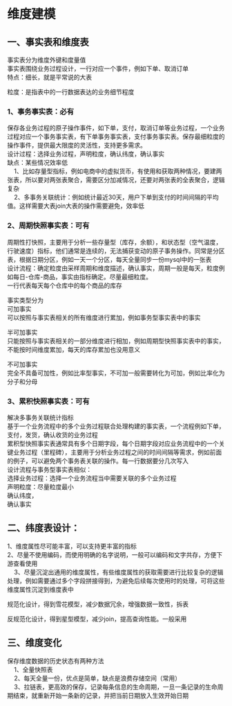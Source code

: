 # 维度建模

## 一、事实表和维度表

事实表分为维度外键和度量值  
事实表围绕业务过程设计，一行对应一个事件，例如下单、取消订单  
特点：细长，就是平常说的大表  

粒度：是指表中的一行数据表达的业务细节程度  

### 1、事务事实表：必有

保存各业务过程的原子操作事件，如下单，支付，取消订单等业务过程，一个业务过程对应一个事务事实表，有下单事务事实表，支付事务事实表。保存最细粒度的操作事件，提供最大限度的灵活性，支持更多需求。  
设计过程：选择业务过程，声明粒度，确认纬度，确认事实  
缺点：某些情况效率低  
    1、比如存量型指标，例如电商中的虚拟货币，有使用和获取两种情况，要建两张表，所以要对两张表聚合，需要区分加减情况，还要对两张表的全表聚合，逻辑复杂  
    2、多事务关联统计：例如统计最近30天，用户下单到支付的时间间隔的平均值。这样需要大表join大表的操作需要避免，效率低  

### 2、周期快照事实表：可有

周期性打快照，主要用于分析一些存量型（库存，余额），和状态型（空气温度，行驶速度）指标，他们通常是连续的，无法捕获变动的原子事务操作。同常是分区表，根据日期分区，例如一天一个分区，每天全量同步一份mysql中的一张表  
设计流程：确定粒度由采样周期和维度描述，确认事实，周期一般是每天，粒度例如每日-仓库-商品，事实由指标确定。尽量最细粒度。  
一行代表每天每个仓库中的每个商品的库存  

事实类型分为  
可加事实  
可以按照与事实表相关的所有维度进行累加，例如事务型事实表中的事实  

半可加事实  
只能按照与事实表相关的一部分维度进行相加，例如周期型快照事实表中的事实，不能按时间维度累加，每天的库存累加也没用意义  

不可加事实  
完全不具备可加性，例如比率型事实，不可加一般需要转化为可加，例如比率化为分子和分母  

### 3、累积快照事实表：可有

解决多事务关联统计指标  
基于一个业务流程中的多个业务过程联合处理构建的事实表，一个流程例如下单，支付，发货，确认收货的业务过程  
累积型快照事实表通常具有多个日期字段，每个日期字段对应业务流程中的一个关键业务过程（里程碑），主要用于分析业务过程之间的时间间隔等需求，例如前面的例子，可以避免两个事务表关联的操作。每一行数据要分几次写入  
设计流程与事务型事实表相似：  
选择业务过程：选择一个业务流程当中需要关联的多个业务过程  
声明粒度：尽量粒度最小  
确认纬度，  
确认事实  

## 二、纬度表设计：

1、维度属性尽可能丰富，可以支持更丰富的指标  
2、尽量不使用编码，而使用明确的名字说明，一般可以编码和文字共存，方便下游查看使用  
    3、尽量沉淀出通用的维度属性，有些维度属性的获取需要进行比较复杂的逻辑处理，例如需要通过多个字段拼接得到，为避免后续每次使用时的处理，可将这些维度属性沉淀到维度表中  

规范化设计，得到雪花模型，减少数据冗余，增强数据一致性，拆表  

反规范化设计，得到星型模型，减少join，提高查询性能。一般采用  

## 三、维度变化

保存维度数据的历史状态有两种方法  
    1、全量快照表  
    2、每天全量一份，优点是简单，缺点是浪费存储空间（常用）  
    3、拉链表，更高效的保存，记录每条信息的生命周期，一旦一条记录的生命周期结束，就重新开始一条新的记录，并把当前日期放入生效开始日期
